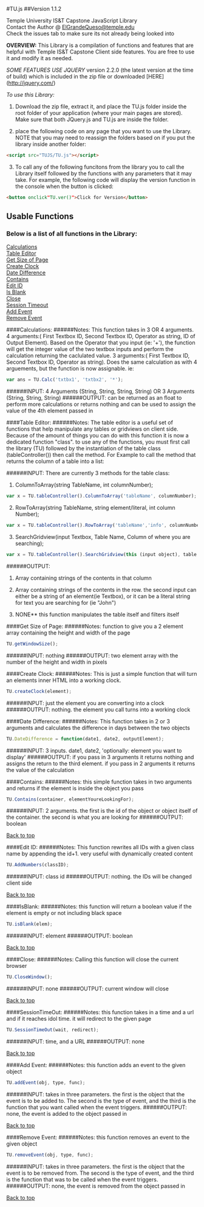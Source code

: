 
#TU.js
##Version 1.1.2

Temple University IS&amp;T Capstone JavaScript Library </br>
Contact the Author @ [ElGrandeQueso@temple.edu](http://tumail.temple.edu)</br>
Check the issues tab to make sure its not already being looked into</br>

 **OVERVIEW:**
 This Library is a compilation of functions and features that are helpful with Temple IS&T Capstone Client side features.  You are free to use it and modify it as needed.  


 *SOME FEATURES USE JQUERY* version 2.2.0 (the latest version at the time of build) which is included in the zip file or downloaded [HERE] (http://jquery.com/)

*To use this Library:*
1) Download the zip file, extract it, and place the TU.js folder inside the root folder of your application (where your main pages are stored). Make sure that both JQuery.js and TU.js are inside the folder.

2) place the following code on any page that you want to use the Library. NOTE that you may need to reassign the folders based on if you put the library inside another folder:
```HTML
<script src="TUJS/TU.js"></script>
```

3) To call any of the following funcitons from the library you to call the Library itself followed by the functions with any parameters that it may take.  For example, the following code will display the version function in the console when the button is clicked:

```HTML
<button onclick"TU.ver()">Click for Version</button>
```

## Usable Functions
### Below is a list of all functions in the Library:
[Calculations](#calculations)<br/>
[Table Editor](#table-editor)<br/>
[Get Size of Page](#get-size-of-page)<br/>
[Create Clock](#create-clock)<br/>
[Date Difference](#date-difference)<br/>
[Contains](#contains)<br/>
[Edit ID](#edit-id)<br/>
[Is Blank](#isblank)<br/>
[Close](#close)<br/>
[Session Timeout](#SessionTimeOut)<br/>
[Add Event](#add-event)<br/>
[Remove Event](#remove-event)<br/>

####Calculations:
######Notes:
This function takes in 3 OR 4 arguments.
4 arguments:( First Textbox ID, Second Textbox ID, Operator as string, ID of Output Element).  Based on the Operator that you input (ie: '+'), the function will get the integer value of the two textbox inputs and perform the calculation returning the caclulated value.
3 arguments:( First Textbox ID, Second Textbox ID, Operator as string).  Does the same calculation as with 4 arguements, but the function is now assignable. ie:
```JavaScript
var ans = TU.Calc('txtbx1', 'txtbx2', '*');
```
######INPUT:
4 Arguments (String, String, String, String) OR 3 Arguments (String, String, String)
######OUTPUT:
can be returned as an float to perform more calculations or returns nothing and can be used to assign the value of the 4th element passed in

####Table Editor:
######Notes:
The table editor is a useful set of functions that help manipulate any tables or gridviews on client side.  Because of the amount of things you can do with this function it is now a dedicated function "class".
to use any of the functions, you must first call the library (TU) followed by the instantiation of the table class (tableController()) then call the method.  For Example to call the method that returns the
column of a table into a list:  

######INPUT: There are currently 3 methods for the table class:
 1) ColumnToArray(string TableName, int columnNumber);
 ```JavaScript
 var x = TU.tableController().ColumnToArray('tableName', columnNumber);
 ```
 2) RowToArray(string TableName, string element/literal, int column Number);
 ```JavaScript
 var x = TU.tableController().RowToArray('tableName','info', columnNumber);
 ```
 3) SearchGridview(input Textbox, Table Name, Column of where you are searching);
 ```JavaScript
 var x = TU.tableController().SearchGridview(this (input object), table name, columnNumber);
 ```
######OUTPUT:
 1) Array containing strings of the contents in that column

 2) Array containing strings of the contents in the row.  the second input can either be a string of an element(ie Textbox), or it can be a literal string for text you are searching for (ie "John")

 3) NONE** this function manipulates the table itself and filters itself

####Get Size of Page:
######Notes:
function to give you a 2 element array containing the height and width of the page
```JavaScript
TU.getWindowSize();
```
######INPUT:
nothing
######OUTPUT:
two element array with the number of the height and width in pixels

####Create Clock:
######Notes:
This is just a simple function that will turn an elements inner HTML into a working clock.
```JavaScript
TU.createClock(element);
```
######INPUT:
just the element you are converting into a clock
######OUTPUT:
nothing. the element you call turns into a working clock

####Date Difference:
######Notes:
This function takes in 2 or 3 arguments and calculates the difference in days between the two objects
```JavaScript
TU.DateDifference = function(date1, date2, outputElement);
```
######INPUT:
3 inputs. date1, date2, 'optionally: element you want to display'
######OUTPUT:
if you pass in 3 arguments it returns nothing and assigns the return to the third element.  if you pass in 2 arguments it returns the value of the calculation

####Contains:
######Notes:
this simple function takes in two arguments and returns if the element is inside the object you pass
```JavaScript
TU.Contains(container, elementYoureLookingFor);
```
######INPUT:
2 arguments. the first is the id of the object or object itself of the container. the second is what you are looking for
######OUTPUT:
boolean

[Back to top](#usable-functions)

####Edit ID:
######Notes:
This function rewrites all IDs with a given class name by appending the id+1.  very useful with dynamically created content
```JavaScript
TU.AddNumbers(classID);
```
######INPUT:
class id
######OUTPUT:
nothing.  the IDs will be changed client side

[Back to top](#usable-functions)

####IsBlank:
######Notes:
this function will return a boolean value if the element is empty or not including black space
```JavaScript
TU.isBlank(elem);
```
######INPUT:
element
######OUTPUT:
boolean

[Back to top](#usable-functions)

####Close:
######Notes:
Calling this function will close the current browser
```JavaScript
TU.CloseWindow();
```
######INPUT:
none
######OUTPUT:
current window will close

[Back to top](#usable-functions)

####SessionTimeOut:
######Notes:
this function takes in a time and a url and if it reaches idol time. it will redirect to the given page
```JavaScript
TU.SessionTimeOut(wait, redirect);
```
######INPUT:
time, and a URL
######OUTPUT:
none

[Back to top](#usable-functions)

####Add Event:
######Notes:
this function adds an event to the given object
```JavaScript
TU.addEvent(obj, type, func);
```
######INPUT:
takes in three parameters.  the first is the object that the event is to be added to. The second is the type of event, and the third is the function that you want called when the event triggers.
######OUTPUT:
none, the event is added to the object passed in

[Back to top](#usable-functions)

####Remove Event:
######Notes:
this function removes an event to the given object
```JavaScript
TU.removeEvent(obj, type, func);
```
######INPUT:
takes in three parameters.  the first is the object that the event is to be removed from. The second is the type of event, and the third is the function that was to be called when the event triggers.
######OUTPUT:
none, the event is removed from the object passed in

[Back to top](#usable-functions)
